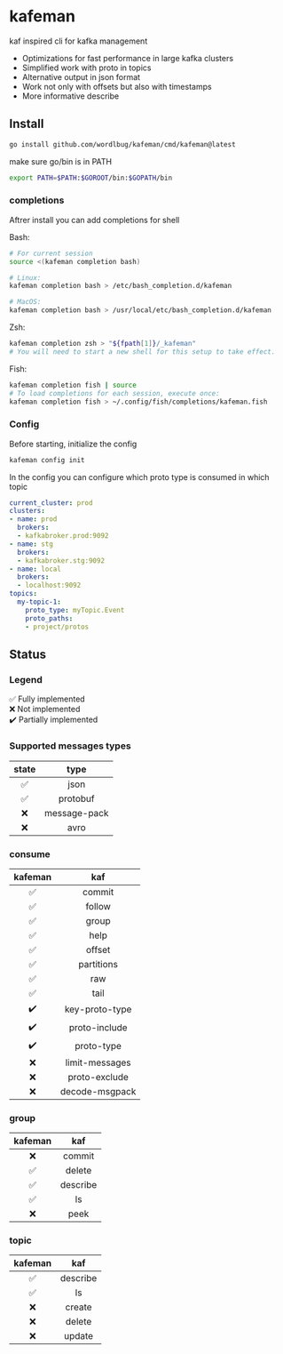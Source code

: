 # kafeman
kaf inspired cli for kafka management
* Optimizations for fast performance in large kafka clusters
* Simplified work with proto in topics
* Alternative output in json format
* Work not only with offsets but also with timestamps
* More informative describe

## Install

```sh
go install github.com/wordlbug/kafeman/cmd/kafeman@latest
```
make sure go/bin is in PATH

```sh
export PATH=$PATH:$GOROOT/bin:$GOPATH/bin
```

### completions
Aftrer install you can add completions for shell

Bash:
```sh
# For current session
source <(kafeman completion bash)

# Linux:
kafeman completion bash > /etc/bash_completion.d/kafeman

# MacOS:
kafeman completion bash > /usr/local/etc/bash_completion.d/kafeman
```
Zsh:
```sh
kafeman completion zsh > "${fpath[1]}/_kafeman"
# You will need to start a new shell for this setup to take effect.
```
Fish:
```sh
kafeman completion fish | source
# To load completions for each session, execute once:
kafeman completion fish > ~/.config/fish/completions/kafeman.fish
```
### Config

Before starting, initialize the config
```sh
kafeman config init
```
In the config you can configure which proto type is consumed in which topic
```yaml
current_cluster: prod
clusters:
- name: prod
  brokers:
  - kafkabroker.prod:9092
- name: stg
  brokers:
  - kafkabroker.stg:9092
- name: local
  brokers:
  - localhost:9092
topics:
  my-topic-1:
    proto_type: myTopic.Event
    proto_paths:
    - project/protos
 ```
###


## Status
### Legend
✅ Fully implemented \
❌ Not implemented \
✔️ Partially implemented

### Supported messages types
|state|type|
| :---: | :---: |
✅|json
✅|protobuf
❌|message-pack
❌|avro

### consume

|kafeman|kaf|
| :---: | :---: |
✅| commit
✅| follow
✅| group
✅| help                    
✅| offset
✅| partitions
✅| raw                     
✅| tail
✔️| key-proto-type
✔️| proto-include
✔️| proto-type
❌| limit-messages
❌| proto-exclude 
❌| decode-msgpack

### group
|kafeman|kaf|
|:---:|:---:|
❌| commit
✅| delete
✅| describe
✅| ls
❌| peek

### topic
|kafeman|kaf|
|:---:|:---:|
✅| describe
✅| ls
❌| create
❌| delete
❌| update